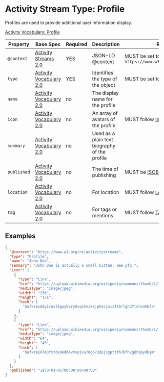 # Activity Stream Type: Profile

Profiles are used to provide additional user information display.

[Activity Vocabulary: Profile](https://www.w3.org/TR/activitystreams-vocabulary/#dfn-profile)


| Property | Base Spec | Required | Description | Restrictions |
| --- | --- | --- | --- | --- |
| `@context` | [Activity Streams 2.0](https://www.w3.org/TR/activitystreams-core/#jsonld) | YES | JSON-LD @context | MUST be set to `https://www.w3.org/ns/activitystreams` |
| `type` | [Activity Vocabulary 2.0](https://www.w3.org/TR/activitystreams-vocabulary/#dfn-type) | YES | Identifies the type of the object | MUST be set to `Profile` |
| `name` | [Activity Vocabulary 2.0](https://www.w3.org/TR/activitystreams-vocabulary/#dfn-name) | no | The display name for the profile |  |
| `icon` | [Activity Vocabulary 2.0](https://www.w3.org/TR/activitystreams-vocabulary/#dfn-icon) | no | An array of avatars of the profile | MUST follow [Image Link Type](../Associated/Attachments.md#image-link) |
| `summary` | [Activity Vocabulary 2.0](https://www.w3.org/TR/activitystreams-vocabulary/#dfn-summary) | no | Used as a plain text biography of the profile |  |
| `published` | [Activity Vocabulary 2.0](https://www.w3.org/TR/activitystreams-vocabulary/#dfn-published) | no | The time of publishing | MUST be [ISO8601](https://www.iso.org/iso-8601-date-and-time-format.html) |
| `location` | [Activity Vocabulary 2.0](https://www.w3.org/TR/activitystreams-vocabulary/#dfn-location) | no | For location | MUST follow [Location Type](../Associated/Location.md) |
| `tag` | [Activity Vocabulary 2.0](https://www.w3.org/TR/activitystreams-vocabulary/#dfn-tag) | no | For tags or mentions | MUST follow [Tag Type](../Associated/Tag.md) |

## Examples

```json
{
  "@context": "https://www.w3.org/ns/activitystreams",
  "type": "Profile",
  "name": "John Doe",
  "summary": "John Doe is actually a small kitten. See pfp.",
  "icon": [
    {
      "type": "Link",
      "href": "https://upload.wikimedia.org/wikipedia/commons/thumb/1/1d/1-month-old_kittens_32.jpg/256px-1-month-old_kittens_32.jpg",
      "mediaType": "image/jpeg",
      "width": "256",
      "height": "171",
      "hash": [
        "bafkreiddyiraqlkgoybzrydxqs5vikejphecjoizfk5rlghd7tohxahbfa"
      ]
    },
    {
      "type": "Link",
      "href": "https://upload.wikimedia.org/wikipedia/commons/thumb/1/1d/1-month-old_kittens_32.jpg/64px-1-month-old_kittens_32.jpg",
      "mediaType": "image/jpeg",
      "width": "64",
      "height": "43",
      "hash": [
        "bafkreid7m3fxtdxokdb4vmvpjuu7ngo72dpjsgpttfh7bfh2gdhq6ydbjm"
      ]
    }
  ],
  "published": "1970-01-01T00:00:00+00:00"
}
```
